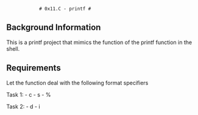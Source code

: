 				# 0x11.C - printf #
## Background Information ##
This is a printf project that mimics the function of the printf function in the shell.

## Requirements ##
Let the function deal with the following format specifiers

Task 1:
     - c
     - s
     - %

Task 2:
     - d
     - i
